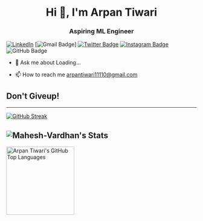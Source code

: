<h1 align="center">Hi 👋, I'm Arpan Tiwari</h1>
<h3 align="center">Aspiring ML Engineer</h3>
 
[![LinkedIn](https://img.shields.io/badge/LinkedIn-Connect-blue?style=flat-square&logo=linkedin)](https://www.linkedin.com/in/arpan-tiwari-348a41244/)
[![Gmail Badge](https://img.shields.io/badge/arpantiwari11110@gmail.com-c14438?style=for-the-badge&logo=Gmail&logoColor=white)]
[![Twitter Badge](https://img.shields.io/twitter/follow/Mahesh__Vardhan?label=Twitter&style=for-the-badge&logo=Twitter&logoColor=blue)](https://twitter.com/intent/follow?screen_name=Mahesh__Vardhan "Twitter")
[![Instagram Badge](https://img.shields.io/badge/Instagram-D14836?style=for-the-badge&logo=instagram&logoColor=white)](https://www.instagram.com/arpan_1236/)
![GitHub Badge](https://img.shields.io/github/followers/hithere1612?style=for-the-badge&logo=GitHub&logoColor=white)


- 💬 Ask me about Loading...

- 📫 How to reach me arpantiwari11110@gmail.com


## Don't Giveup!
---
[![GitHub Streak](http://github-readme-streak-stats.herokuapp.com?user=hithere1612&theme=neon-dark&date_format=M%20j%5B%2C%20Y%5D)](https://git.io/streak-stats)

![Mahesh-Vardhan's Stats](https://github-readme-stats.vercel.app/api?username=hithere1612&theme=jolly&show_icons=true&hide_border=false&count_private=false)
---
<a href="https://github.com/hithere1612">

  <img height="180em" src="https://github-readme-stats.vercel.app/api/top-langs/?username=hithere1612&theme=shades-of-purple&layout=compact" 
    alt="Arpan Tiwari's GitHub Top Languages" />
</a>
<!---
Arpan-000/Arpan-000 is a ✨ special ✨ repository because its `README.md` (this file) appears on your GitHub profile.
You can click the Preview link to take a look at your changes.
--->
